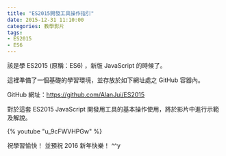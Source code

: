 ```yaml
---
title: "ES2015開發工具操作指引"
date: 2015-12-31 11:10:00
categories: 教學影片
tags:
- ES2015
- ES6
---
```


該是學 ES2015 (原稱：ES6) ，新版 JavaScript 的時候了。
<!-- more -->

這裡準備了一個基礎的學習環境，並存放於如下網址處之 GitHub 容器內。

GitHub 網址：https://github.com/AlanJui/ES2015

對於這套 ES2015 JavaScript 開發用工具的基本操作使用，將於影片中進行示範及解說。

{% youtube "u_9cFWVHPGw" %}

祝學習愉快！
並預祝 2016 新年快樂！   ^^y
